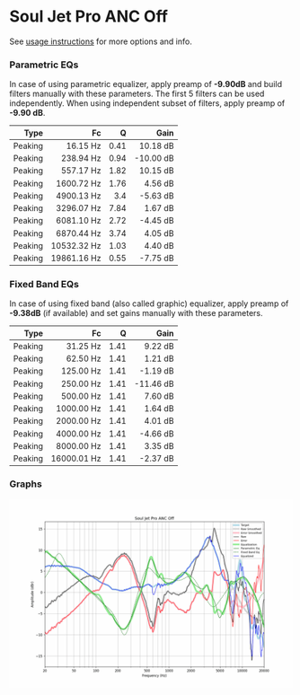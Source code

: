 # Soul Jet Pro ANC Off
See [usage instructions](https://github.com/jaakkopasanen/AutoEq#usage) for more options and info.

### Parametric EQs
In case of using parametric equalizer, apply preamp of **-9.90dB** and build filters manually
with these parameters. The first 5 filters can be used independently.
When using independent subset of filters, apply preamp of **-9.90 dB**.

| Type    | Fc          |    Q | Gain      |
|--------:|------------:|-----:|----------:|
| Peaking | 16.15 Hz    | 0.41 | 10.18 dB  |
| Peaking | 238.94 Hz   | 0.94 | -10.00 dB |
| Peaking | 557.17 Hz   | 1.82 | 10.15 dB  |
| Peaking | 1600.72 Hz  | 1.76 | 4.56 dB   |
| Peaking | 4900.13 Hz  | 3.4  | -5.63 dB  |
| Peaking | 3296.07 Hz  | 7.84 | 1.67 dB   |
| Peaking | 6081.10 Hz  | 2.72 | -4.45 dB  |
| Peaking | 6870.44 Hz  | 3.74 | 4.05 dB   |
| Peaking | 10532.32 Hz | 1.03 | 4.40 dB   |
| Peaking | 19861.16 Hz | 0.55 | -7.75 dB  |

### Fixed Band EQs
In case of using fixed band (also called graphic) equalizer, apply preamp of **-9.38dB**
(if available) and set gains manually with these parameters.

| Type    | Fc          |    Q | Gain      |
|--------:|------------:|-----:|----------:|
| Peaking | 31.25 Hz    | 1.41 | 9.22 dB   |
| Peaking | 62.50 Hz    | 1.41 | 1.21 dB   |
| Peaking | 125.00 Hz   | 1.41 | -1.19 dB  |
| Peaking | 250.00 Hz   | 1.41 | -11.46 dB |
| Peaking | 500.00 Hz   | 1.41 | 7.60 dB   |
| Peaking | 1000.00 Hz  | 1.41 | 1.64 dB   |
| Peaking | 2000.00 Hz  | 1.41 | 4.01 dB   |
| Peaking | 4000.00 Hz  | 1.41 | -4.66 dB  |
| Peaking | 8000.00 Hz  | 1.41 | 3.35 dB   |
| Peaking | 16000.01 Hz | 1.41 | -2.37 dB  |

### Graphs
![](./Soul%20Jet%20Pro%20ANC%20Off.png)